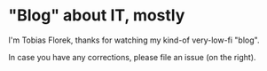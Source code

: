 # "Blog" about IT, mostly

I'm Tobias Florek, thanks for watching my kind-of very-low-fi "blog".

In case you have any corrections, please file an issue (on the right).

